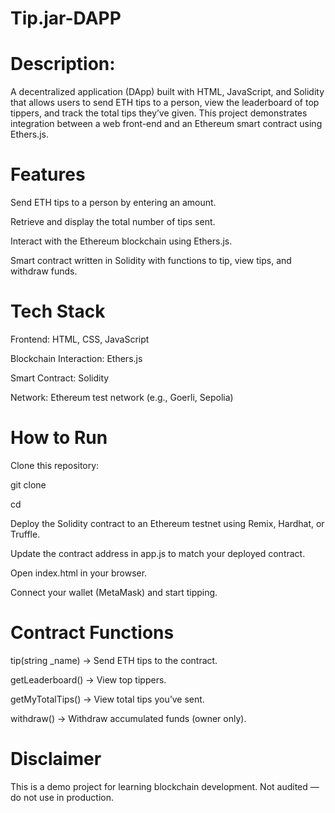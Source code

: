 # Tip.jar-DAPP

# Description:
A decentralized application (DApp) built with HTML, JavaScript, and Solidity that allows users to send ETH tips to a person, view the leaderboard of top tippers, and track the total tips they’ve given. This project demonstrates integration between a web front-end and an Ethereum smart contract using Ethers.js.

# Features
Send ETH tips to a person by entering an amount.

Retrieve and display the total number of tips sent.

Interact with the Ethereum blockchain using Ethers.js.

Smart contract written in Solidity with functions to tip, view tips, and withdraw funds.

# Tech Stack

Frontend: HTML, CSS, JavaScript

Blockchain Interaction: Ethers.js

Smart Contract: Solidity

Network: Ethereum test network (e.g., Goerli, Sepolia)

# How to Run

Clone this repository:

git clone <repo-url>

cd <repo-folder>

Deploy the Solidity contract to an Ethereum testnet using Remix, Hardhat, or Truffle.

Update the contract address in app.js to match your deployed contract.

Open index.html in your browser.

Connect your wallet (MetaMask) and start tipping.

# Contract Functions

tip(string _name) → Send ETH tips to the contract.

getLeaderboard() → View top tippers.

getMyTotalTips() → View total tips you’ve sent.

withdraw() → Withdraw accumulated funds (owner only).

# Disclaimer

This is a demo project for learning blockchain development. Not audited — do not use in production.

